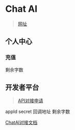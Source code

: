 

Chat AI
======
> [网址](https://aichat.yichenyufang3.com/)


## 个人中心
### 充值
剩余字数


## 开发者平台
> [API对接申请](https://aichat.yichenyufang3.com/develop)

appId
secret
回调地址
剩余字数

[ChatAI对接文档](https://www.showdoc.com.cn/api2ai/10083334981644685)

